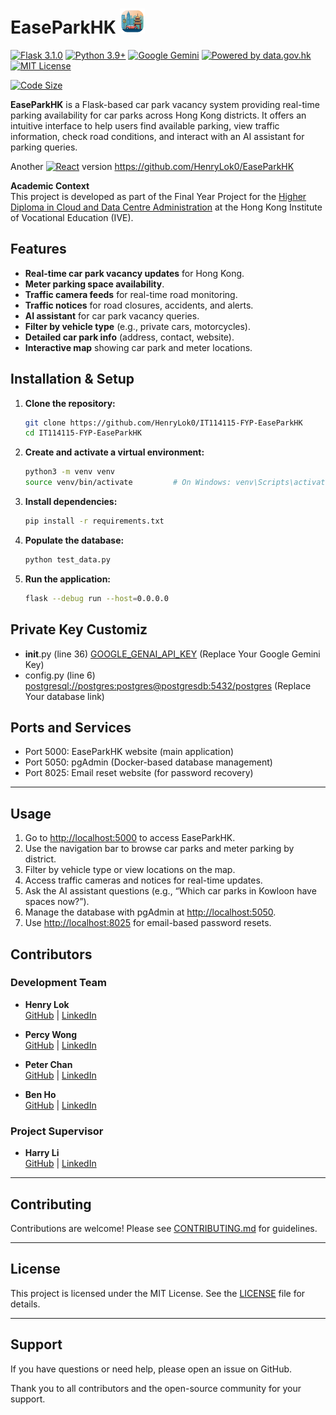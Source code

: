 # EaseParkHK <img src="icon.png" alt="icon" width="40" /> 

[![Flask 3.1.0](https://img.shields.io/badge/Flask-3.1.0-000?logo=flask)](https://flask.palletsprojects.com/)
[![Python 3.9+](https://img.shields.io/badge/Python-3.9%2B-blue.svg)](https://www.python.org/)
[![Google Gemini](https://img.shields.io/badge/Google%20Gemini-886FBF?logo=googlegemini&logoColor=fff)](#)
[![Powered by data.gov.hk](https://img.shields.io/badge/Powered%20by-data.gov.hk-blue)](https://data.gov.hk/en/)
[![MIT License](https://img.shields.io/github/license/HenryLok0/IT114115-FYP-EaseParkHK?color=yellow)](https://github.com/HenryLok0/IT114115-FYP-EaseParkHK/blob/main/LICENSE)

[![Code Size](https://img.shields.io/github/languages/code-size/HenryLok0/IT114115-FYP-EaseParkHK?style=flat-square&logo=github)](https://github.com/HenryLok0/IT114115-FYP-EaseParkHK)

**EaseParkHK** is a Flask-based car park vacancy system providing real-time parking availability for car parks across Hong Kong districts. It offers an intuitive interface to help users find available parking, view traffic information, check road conditions, and interact with an AI assistant for parking queries.

Another [![React](https://img.shields.io/badge/React-%2320232a.svg?logo=react&logoColor=%2361DAFB)](#) version https://github.com/HenryLok0/EaseParkHK

**Academic Context**  
This project is developed as part of the Final Year Project for the [Higher Diploma in Cloud and Data Centre Administration](https://www.vtc.edu.hk/admission/en/programme/it114115-higher-diploma-in-cloud-and-data-centre-administration/) at the Hong Kong Institute of Vocational Education (IVE).

## Features

- **Real-time car park vacancy updates** for Hong Kong.
- **Meter parking space availability**.
- **Traffic camera feeds** for real-time road monitoring.
- **Traffic notices** for road closures, accidents, and alerts.
- **AI assistant** for car park vacancy queries. 
- **Filter by vehicle type** (e.g., private cars, motorcycles).
- **Detailed car park info** (address, contact, website).
- **Interactive map** showing car park and meter locations.

## Installation & Setup

1. **Clone the repository:**
    ```bash
    git clone https://github.com/HenryLok0/IT114115-FYP-EaseParkHK
    cd IT114115-FYP-EaseParkHK
    ```

2. **Create and activate a virtual environment:**
    ```bash
    python3 -m venv venv
    source venv/bin/activate         # On Windows: venv\Scripts\activate
    ```

3. **Install dependencies:**
    ```bash
    pip install -r requirements.txt
    ```

4. **Populate the database:**
    ```bash
    python test_data.py
    ```

5. **Run the application:**
    ```bash
    flask --debug run --host=0.0.0.0
    ```

## Private Key Customiz

- __init__.py (line 36) [GOOGLE_GENAI_API_KEY](app/__init__.py) (Replace Your Google Gemini Key)
- config.py (line 6) [postgresql://postgres:postgres@postgresdb:5432/postgres](app/config.py) (Replace Your database link)

## Ports and Services

- Port 5000: EaseParkHK website (main application)
- Port 5050: pgAdmin (Docker-based database management)
- Port 8025: Email reset website (for password recovery)

---

## Usage

1. Go to [http://localhost:5000](http://localhost:5000) to access EaseParkHK.
2. Use the navigation bar to browse car parks and meter parking by district.
3. Filter by vehicle type or view locations on the map.
4. Access traffic cameras and notices for real-time updates.
5. Ask the AI assistant questions (e.g., “Which car parks in Kowloon have spaces now?”).
6. Manage the database with pgAdmin at [http://localhost:5050](http://localhost:5050).
7. Use [http://localhost:8025](http://localhost:8025) for email-based password resets.

## Contributors

### Development Team
- **Henry Lok**  
  [GitHub](https://github.com/HenryLok0) | [LinkedIn](https://www.linkedin.com/in/ihenrylok/)

- **Percy Wong**  
  [GitHub](https://github.com/wongpakhei) | [LinkedIn](https://www.linkedin.com/in/percy-wong/)

- **Peter Chan**  
  [GitHub](https://github.com/Peterop-Chan) | [LinkedIn](https://www.linkedin.com/in/chan-cheuk-nam-19ab75364/)

- **Ben Ho**  
  [GitHub](https://github.com/HoChiWa01) | [LinkedIn](https://www.linkedin.com/in/hochiwa-ben/)

### Project Supervisor
- **Harry Li**  
  [GitHub](https://github.com/i45000) | [LinkedIn](https://www.linkedin.com/in/harry-li-61949017a/)

---

## Contributing

Contributions are welcome! Please see [CONTRIBUTING.md](CONTRIBUTING.md) for guidelines.

---

## License

This project is licensed under the MIT License. See the [LICENSE](LICENSE) file for details.

---

## Support

If you have questions or need help, please open an issue on GitHub.

Thank you to all contributors and the open-source community for your support.
